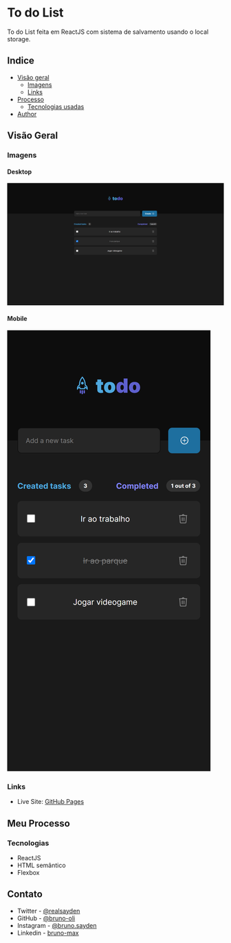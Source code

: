 # To do List

To do List feita em ReactJS com sistema de salvamento usando o local storage.

## Indice

- [Visão geral](#visão-geral)
  - [Imagens](#imagens)
  - [Links](#links)
- [Processo](#meu-processo)
  - [Tecnologias usadas](#tecnologias)
- [Author](#contato)

## Visão Geral

### Imagens

#### Desktop

![](./design/desktop-preview.png)

#### Mobile

![](./design/mobile-preview.png)

### Links

- Live Site: [GitHub Pages](https://bruno-oli.github.io/to-do-list/)

## Meu Processo

### Tecnologias

- ReactJS
- HTML semântico
- Flexbox

## Contato

- Twitter - [@realsayden](https://www.twitter.com/realsayden)
- GitHub - [@bruno-oli](https://github.com/bruno-oli)
- Instagram - [@bruno.sayden](https://www.instagram.com/bruno.sayden/)
- Linkedin - [bruno-max](https://www.linkedin.com/in/bruno-max-3665b3223/)